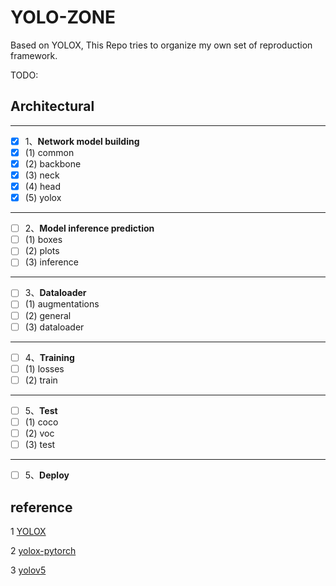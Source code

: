# YOLO-ZONE

Based on YOLOX, This Repo tries to organize my own set of reproduction framework. 


TODO:
## Architectural
---
- [x] 1、**Network model building**
- [x] (1) common
- [x] (2) backbone
- [x] (3) neck
- [x] (4) head
- [x] (5) yolox

---

- [ ] 2、**Model inference prediction**
- [ ] (1) boxes
- [ ] (2) plots
- [ ] (3) inference

---
- [ ] 3、**Dataloader**
- [ ] (1) augmentations
- [ ] (2) general
- [ ] (3) dataloader

---
- [ ] 4、**Training**
- [ ] (1) losses
- [ ] (2) train

---
- [ ] 5、**Test**
- [ ] (1) coco
- [ ] (2) voc
- [ ] (3) test

---
- [ ] 5、**Deploy**

## reference

1 [YOLOX](https://github.com/Megvii-BaseDetection/YOLOX)

2 [yolox-pytorch](https://github.com/bubbliiiing/yolox-pytorch)

3 [yolov5](https://github.com/ultralytics/yolov5)